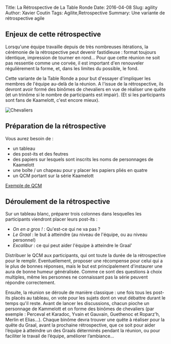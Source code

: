 Title: La Rétrospective de La Table Ronde
Date: 2016-04-08
Slug: agility
Author: Xavier Coutin
Tags: Agilite,Retrospective
Summary: Une variante de rétrospective agile

## Enjeux de cette rétrospective

Lorsqu'une équipe travaille depuis de très nombreuses itérations, la cérémonie de la rétrospective peut devenir fastidieuse :
format toujours identique, impression de tourner en rond...
Pour que cette réunion ne soit pas ressentie comme une corvée, il est important d'en renouveler régulièrement la forme, et, dans les limites du possible, le fond.

Cette variante de la Table Ronde a pour but d'essayer d'impliquer les membres de l'équipe au-delà de la réunion. A l'issue de la rétrospective, ils devront avoir formé des binômes de chevaliers en vue de réaliser une quête (et un trinôme si le nombre de participants est impair).
(Et si les participants sont fans de Kaamelott, c'est encore mieux).

![Chevaliers](images/agility/kaamelott.png)

## Préparation de la rétrospective

Vous aurez besoin de :
*	un tableau
*	des post-its et des feutres
*	des papiers sur lesquels sont inscrits les noms de personnages de Kaamelott
*	une boîte / un chapeau pour y placer les papiers pliés en quatre
*	un QCM portant sur la série Kaamelott

[Exemple de QCM](resources/agility/QuizKaamelott.pdf)

## Déroulement de la rétrospective

Sur un tableau blanc, préparer trois colonnes dans lesquelles les participants viendront placer leurs post-its :
+	*On en a gros !* : Qu'est-ce qui ne va pas ?
+	*Le Graal* : le but à atteindre (au niveau de l'équipe, ou au niveau personnel)
+	*Excalibur* : ce qui peut aider l'équipe à atteindre le Graal'

Distribuer le QCM aux participants, qui ont toute la durée de la rétrospective pour le remplir. Eventuellement, proposer une récompense pour celui qui a le plus de bonnes réponses, mais le but est principalement d'instaurer une aura de bonne humeur généralisée. Comme ce sont des questions à choix multiples, même les personnes ne connaissant pas la série peuvent répondre correctement.

Ensuite, la réunion se déroule de manière classique : une fois tous les post-its placés au tableau, on vote pour les sujets dont on veut débattre durant le temps qu'il reste. Avant de lancer les discussions, chacun pioche un personnage de Kammelott et on forme des binômes de chevaliers (par exemple : Perceval et Karadoc, Yvain et Gauvain, Guethenoc et Roparz'h, Merlin et Elias...).
Chaque binôme devra trouver une quête à réaliser pour la quête du Graal, avant la prochaine rétrospective, que ce soit pour aider l’équipe à atteindre un des Graals déterminés pendant la réunion, ou pour faciliter le travail de l’équipe, améliorer l’ambiance...


